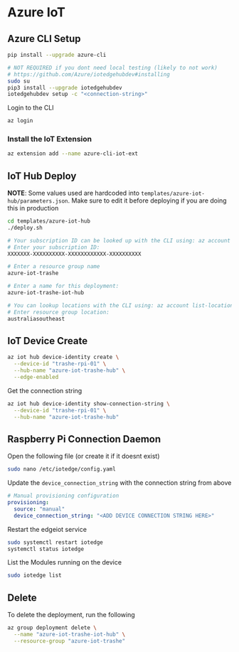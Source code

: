 # Azure IoT

## Azure CLI Setup

```bash
pip install --upgrade azure-cli

# NOT REQUIRED if you dont need local testing (likely to not work)
# https://github.com/Azure/iotedgehubdev#installing
sudo su
pip3 install --upgrade iotedgehubdev
iotedgehubdev setup -c "<connection-string>"
```

Login to the CLI

```bash
az login
```

### Install the IoT Extension

```bash
az extension add --name azure-cli-iot-ext
```

## IoT Hub Deploy

**NOTE**: Some values used are hardcoded into `templates/azure-iot-hub/parameters.json`. Make sure to edit it before deploying if you are doing this in production

```bash
cd templates/azure-iot-hub
./deploy.sh

# Your subscription ID can be looked up with the CLI using: az account show --query id
# Enter your subscription ID:
XXXXXXX-XXXXXXXXXX-XXXXXXXXXXXX-XXXXXXXXXX

# Enter a resource group name
azure-iot-trashe

# Enter a name for this deployment:
azure-iot-trashe-iot-hub

# You can lookup locations with the CLI using: az account list-locations
# Enter resource group location:
australiasoutheast
```

## IoT Device Create

```bash
az iot hub device-identity create \
  --device-id "trashe-rpi-01" \
  --hub-name "azure-iot-trashe-hub" \
  --edge-enabled
```

Get the connection string

```bash
az iot hub device-identity show-connection-string \
  --device-id "trashe-rpi-01" \
  --hub-name "azure-iot-trashe-hub"
```

## Raspberry Pi Connection Daemon

Open the following file (or create it if it doesnt exist)

```bash
sudo nano /etc/iotedge/config.yaml
```

Update the `device_connection_string` with the connection string from above

```yaml
# Manual provisioning configuration
provisioning:
  source: "manual"
  device_connection_string: "<ADD DEVICE CONNECTION STRING HERE>"
```

Restart the edgeiot service

```bash
sudo systemctl restart iotedge
systemctl status iotedge
```

List the Modules running on the device

```bash
sudo iotedge list
```

## Delete

To delete the deployment, run the following

```bash
az group deployment delete \
  --name "azure-iot-trashe-iot-hub" \
  --resource-group "azure-iot-trashe"
```
